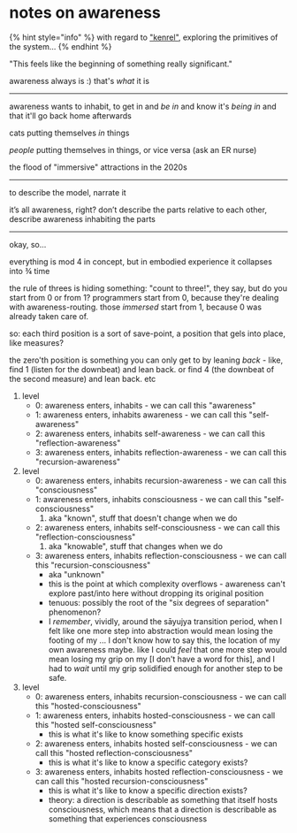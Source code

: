 # notes on awareness

{% hint style="info" %}
with regard to ["kenrel"](../04/kenrel/), exploring the primitives of the system...
{% endhint %}

"This feels like the beginning of something really significant."

awareness always is :) that's _what_ it is

***

awareness wants to inhabit, to get in and _be in_ and know it's _being in_ and that it'll go back home afterwards

cats putting themselves _in_ things

_people_ putting themselves in things, or vice versa (ask an ER nurse)

the flood of "immersive" attractions in the 2020s

***

to describe the model, narrate it

it’s all awareness, right? don’t describe the parts relative to each other, describe awareness inhabiting the parts

***

okay, so...

everything is mod 4 in concept, but in embodied experience it collapses into ¾ time

the rule of threes is hiding something: "count to three!", they say, but do you start from 0 or from 1? programmers start from 0, because they're dealing with awareness-routing. those _immersed_ start from 1, because 0 was already taken care of.

so: each third position is a sort of save-point, a position that gels into place, like measures?

the zero'th position is something you can only get to by leaning _back_ - like, find 1 (listen for the downbeat) and lean back. or find 4 (the downbeat of the second measure) and lean back. etc

1. level
   * 0: awareness enters, inhabits - we can call this "awareness"
   * 1: awareness enters, inhabits awareness - we can call this "self-awareness"
   * 2: awareness enters, inhabits self-awareness - we can call this "reflection-awareness"
   * 3: awareness enters, inhabits reflection-awareness - we can call this "recursion-awareness"
2. level
   * 0: awareness enters, inhabits recursion-awareness - we can call this "consciousness"
   * 1: awareness enters, inhabits consciousness - we can call this "self-consciousness"
     1. aka "known", stuff that doesn't change when we do
   * 2: awareness enters, inhabits self-consciousness - we can call this "reflection-consciousness"
     1. aka "knowable", stuff that changes when we do
   * 3: awareness enters, inhabits reflection-consciousness - we can call this "recursion-consciousness"
     * aka "unknown"
     * this is the point at which complexity overflows - awareness can't explore past/into here without dropping its original position
     * tenuous: possibly the root of the "six degrees of separation" phenomenon?
     * I _remember_, vividly, around the sāyujya transition period, when I felt like one more step into abstraction would mean losing the footing of my ... I don't know how to say this, the location of my own awareness maybe. like I could _feel_ that one more step would mean losing my grip on my \[I don't have a word for this], and I had to _wait_ until my grip solidified enough for another step to be safe.
3. level
   * 0: awareness enters, inhabits recursion-consciousness - we can call this "hosted-consciousness"
   * 1: awareness enters, inhabits hosted-consciousness - we can call this "hosted self-consciousness"
     * this is what it's like to know something specific exists
   * 2: awareness enters, inhabits hosted self-consciousness - we can call this "hosted reflection-consciousness"
     * this is what it's like to know a specific category exists?
   * 3: awareness enters, inhabits hosted reflection-consciousness - we can call this "hosted recursion-consciousness"
     * this is what it's like to know a specific direction exists?
     * theory: a direction is describable as something that itself hosts consciousness, which means that a direction is describable as something that experiences consciousness

